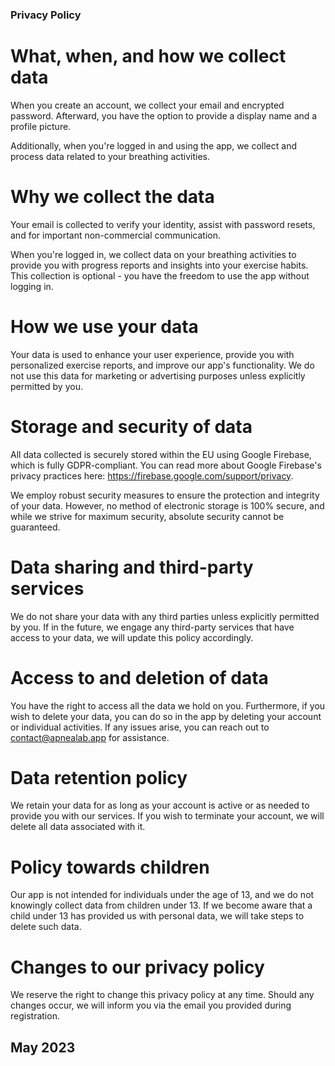 ### Privacy Policy 

# What, when, and how we collect data

When you create an account, we collect your email and encrypted password. Afterward, you have the option to provide a display name and a profile picture.

Additionally, when you're logged in and using the app, we collect and process data related to your breathing activities.

# Why we collect the data

Your email is collected to verify your identity, assist with password resets, and for important non-commercial communication.

When you're logged in, we collect data on your breathing activities to provide you with progress reports and insights into your exercise habits. This collection is optional - you have the freedom to use the app without logging in.

# How we use your data

Your data is used to enhance your user experience, provide you with personalized exercise reports, and improve our app's functionality. We do not use this data for marketing or advertising purposes unless explicitly permitted by you.

# Storage and security of data

All data collected is securely stored within the EU using Google Firebase, which is fully GDPR-compliant. You can read more about Google Firebase's privacy practices here: https://firebase.google.com/support/privacy.

We employ robust security measures to ensure the protection and integrity of your data. However, no method of electronic storage is 100% secure, and while we strive for maximum security, absolute security cannot be guaranteed.

# Data sharing and third-party services

We do not share your data with any third parties unless explicitly permitted by you. If in the future, we engage any third-party services that have access to your data, we will update this policy accordingly.

# Access to and deletion of data

You have the right to access all the data we hold on you. Furthermore, if you wish to delete your data, you can do so in the app by deleting your account or individual activities. If any issues arise, you can reach out to contact@apnealab.app for assistance.

# Data retention policy

We retain your data for as long as your account is active or as needed to provide you with our services. If you wish to terminate your account, we will delete all data associated with it.

# Policy towards children

Our app is not intended for individuals under the age of 13, and we do not knowingly collect data from children under 13. If we become aware that a child under 13 has provided us with personal data, we will take steps to delete such data.

# Changes to our privacy policy

We reserve the right to change this privacy policy at any time. Should any changes occur, we will inform you via the email you provided during registration.


## May 2023
